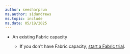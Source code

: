 ```yaml
---
author: seesharprun
ms.author: sidandrews
ms.topic: include
ms.date: 05/19/2025
---
```


- An existing Fabric capacity

  - If you don't have Fabric capacity, [start a Fabric trial](../../../fundamentals/fabric-trial.md).
